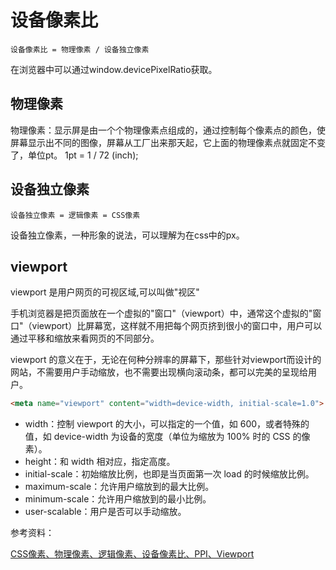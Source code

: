 # 设备像素比

```
设备像素比 = 物理像素 / 设备独立像素
```

在浏览器中可以通过window.devicePixelRatio获取。

## 物理像素

物理像素：显示屏是由一个个物理像素点组成的，通过控制每个像素点的颜色，使屏幕显示出不同的图像，屏幕从工厂出来那天起，它上面的物理像素点就固定不变了，单位pt。 1pt = 1 / 72 (inch);

## 设备独立像素

```
设备独立像素 = 逻辑像素 = CSS像素
```

设备独立像素，一种形象的说法，可以理解为在css中的px。

## viewport

viewport 是用户网页的可视区域,可以叫做"视区"

手机浏览器是把页面放在一个虚拟的"窗口"（viewport）中，通常这个虚拟的"窗口"（viewport）比屏幕宽，这样就不用把每个网页挤到很小的窗口中，用户可以通过平移和缩放来看网页的不同部分。

viewport 的意义在于，无论在何种分辨率的屏幕下，那些针对viewport而设计的网站，不需要用户手动缩放，也不需要出现横向滚动条，都可以完美的呈现给用户。

``` html
<meta name="viewport" content="width=device-width, initial-scale=1.0">
```

- width：控制 viewport 的大小，可以指定的一个值，如 600，或者特殊的值，如 device-width 为设备的宽度（单位为缩放为 100% 时的 CSS 的像素）。
- height：和 width 相对应，指定高度。
- initial-scale：初始缩放比例，也即是当页面第一次 load 的时候缩放比例。
- maximum-scale：允许用户缩放到的最大比例。
- minimum-scale：允许用户缩放到的最小比例。
- user-scalable：用户是否可以手动缩放。

参考资料：

[CSS像素、物理像素、逻辑像素、设备像素比、PPI、Viewport](https://github.com/jawil/blog/issues/21)


